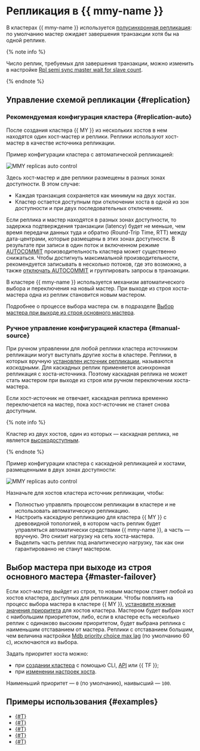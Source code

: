 # Репликация в {{ mmy-name }}

В кластерах {{ mmy-name }} используется [полусинхронная репликация](https://dev.mysql.com/doc/refman/5.7/en/replication-semisync.html): по умолчанию мастер ожидает завершения транзакции хотя бы на одной реплике.

{% note info %}

Число реплик, требуемых для завершения транзакции, можно изменить в настройке [Rpl semi sync master wait for slave count](settings-list.md#setting-rpl-wait-slave-count).

{% endnote %}

## Управление схемой репликации {#replication}

### Рекомендуемая конфигурация кластера {#replication-auto}


После создания кластера {{ MY }} из нескольких хостов в нем находятся один хост-мастер и реплики. Реплики используют хост-мастер в качестве источника репликации.

Пример конфигурации кластера с автоматической репликацией:

![MMY replicas auto control](../../_assets/mdb/mmy-replicas-auto.svg)

Здесь хост-мастер и две реплики размещены в разных зонах доступности. В этом случае:

* Каждая транзакция сохраняется как минимум на двух хостах.
* Кластер остается доступным при отключении хоста в одной из зон доступности и при двух последовательных отключениях.

Если реплика и мастер находятся в разных зонах доступности, то задержка подтверждения транзакции (latency) будет не меньше, чем время передачи данных туда и обратно (Round-Trip Time, RTT) между дата-центрами, которые размещены в этих зонах доступности. В результате при записи в один поток и включенном режиме [AUTOCOMMIT](https://dev.mysql.com/doc/refman/8.0/en/server-system-variables.html#sysvar_autocommit) производительность кластера может существенно снижаться. Чтобы достигнуть максимальной производительности, рекомендуется записывать в несколько потоков, где это возможно, а также [отключать AUTOCOMMIT](https://dev.mysql.com/doc/refman/8.0/en/commit.html) и группировать запросы в транзакции.

В кластере {{ mmy-name }} используется механизм автоматического выбора и переключения на новый мастер. При выходе из строя хоста-мастера одна из реплик становится новым мастером.

Подробнее о процессе выбора мастера см. в подразделе [Выбор мастера при выходе из строя основного мастера](#master-failover).

### Ручное управление конфигурацией кластера {#manual-source}

При ручном управлении для любой реплики кластера источником репликации могут выступать другие хосты в кластере. Реплики, в которых вручную [установлен источник репликации](../operations/hosts.md#update), называются _каскадными_. Для каскадных реплик применяется асинхронная репликация с хоста-источника. Поэтому каскадная реплика не может стать мастером при выходе из строя или ручном переключении хоста-мастера.

Если хост-источник не отвечает, каскадная реплика временно переключается на мастер, пока хост-источник не станет снова доступным.

{% note info %}

Кластер из двух хостов, один из которых — каскадная реплика, не является [высокодоступным](high-availability.md).

{% endnote %}

Пример конфигурации кластера с каскадной репликацией и хостами, размещенными в двух зонах доступности:

![MMY replicas auto control](../../_assets/mdb/mmy-cascade-replicas.svg)

Назначьте для хостов кластера источник репликации, чтобы:

- Полностью управлять процессом репликации в кластере и не использовать автоматическую репликацию.
- Настроить каскадную репликацию для кластера {{ MY }} с древовидной топологией, в котором часть реплик будет управляться автоматически средствами {{ mmy-name }}, а часть — вручную. Это снизит нагрузку на сеть хоста-мастера.
- Выделить часть реплик под аналитическую нагрузку, так как они гарантированно не станут мастером.

## Выбор мастера при выходе из строя основного мастера {#master-failover}

Если хост-мастер выйдет из строя, то новым мастером станет любой из хостов кластера, доступных для репликации. Чтобы повлиять на процесс выбора мастера в кластере {{ MY }}, [установите нужные значения приоритета](../operations/hosts.md#update) для хостов кластера. Мастером будет выбран хост с наибольшим приоритетом, либо, если в кластере есть несколько реплик с одинаково высоким приоритетом, будет выбрана реплика с наименьшим отставанием от мастера. Реплики с отставанием большим, чем величина настройки [Mdb priority choice max lag](settings-list.md#setting-mdb-priority-choice-max-lag) (по умолчанию 60 с), исключаются из выбора.

Задать приоритет хоста можно:

* при [создании кластера](../operations/cluster-create.md) с помощью CLI, [API](../../glossary/rest-api.md) или {{ TF }};
* при [изменении настроек хоста](../operations/hosts.md#update).

Наименьший приоритет — `0` (по умолчанию), наивысший — `100`.

## Примеры использования {#examples}

* [{#T}](../tutorials/cdc-data-transfer.md)
* [{#T}](../tutorials/mmy-to-mgp.md)
* [{#T}](../tutorials/mmy-to-mysql-migration.md)
* [{#T}](../tutorials/mpg-to-mmy.md)
* [{#T}](../tutorials/mysql-to-clickhouse.md)
